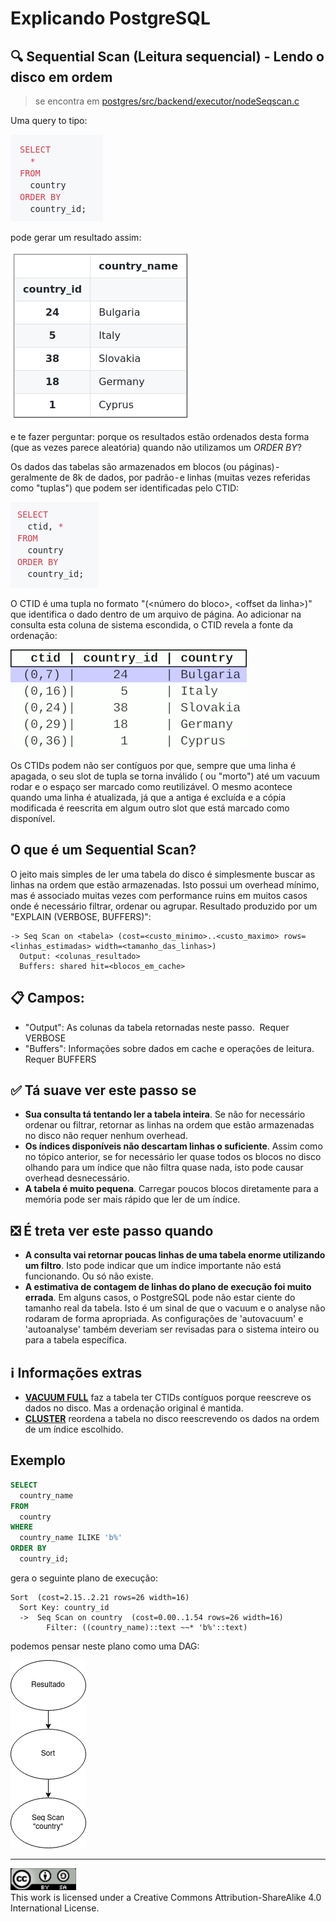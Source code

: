 [select-query]: ../imgs/seqscan_select_query.png
[select-result]: ../imgs/seqscan_select_result.png
[select-ctid]: ../imgs/seqscan_select_ctid.png
[ctid-gif]: ../imgs/seqscan_ctid.gif
[seqscan-execution-plan]: ../imgs/seqscan_execution_plan.png
[license-cc]:../imgs/license-cc.png

# Explicando PostgreSQL
## 🔍 Sequential Scan (Leitura sequencial) - Lendo o disco em ordem
> se encontra em [postgres/src/backend/executor/nodeSeqscan.c](github.com/postgres/postgres/blob/master/src/backend/executor/nodeSeqscan.c)

Uma query to tipo:

![select-query]

pode gerar um resultado assim:

![select-result]

e te fazer perguntar: porque os resultados estão ordenados desta forma (que as vezes parece aleatória) quando não utilizamos um _ORDER BY_?

Os dados das tabelas são armazenados em blocos (ou páginas) - geralmente de 8k de dados, por padrão - e linhas (muitas vezes referidas como "tuplas") que podem ser identificadas pelo CTID:

![select-ctid]

O CTID é uma tupla no formato "(<número do bloco>, \<offset da linha>)" que identifica o dado dentro de um arquivo de página. Ao adicionar na consulta esta coluna de sistema escondida, o  CTID revela a fonte da ordenação:

![ctid-gif]

Os CTIDs podem não ser contíguos por que, sempre que uma linha é apagada, o seu slot de tupla se torna inválido ( ou "morto") até um vacuum rodar e o espaço ser marcado como reutilizável. O mesmo acontece quando uma linha é atualizada, já que a antiga é excluída e a cópia modificada é reescrita em algum outro slot que está marcado como disponível.

## O que é um Sequential Scan?
O jeito mais simples de ler uma tabela do disco é simplesmente buscar as linhas na ordem que estão armazenadas. Isto possui um overhead mínimo, mas é associado muitas vezes com performance ruins em muitos casos onde é necessário filtrar, ordenar ou agrupar.
Resultado produzido por um "EXPLAIN (VERBOSE, BUFFERS)":
```
-> Seq Scan on <tabela> (cost=<custo_minimo>..<custo_maximo> rows=<linhas_estimadas> width=<tamanho_das_linhas>)
  Output: <colunas_resultado>
  Buffers: shared hit=<blocos_em_cache>
```
## 📋 Campos:
- "Output": As colunas da tabela retornadas neste passo. 
Requer VERBOSE
- "Buffers": Informações sobre dados em cache e operações de leitura.
Requer BUFFERS

## ✅ Tá suave ver este passo se
- **Sua consulta tá tentando ler a tabela inteira**. Se não for necessário ordenar ou filtrar, retornar as linhas na ordem que estão armazenadas no disco não requer nenhum overhead.
- **Os índices disponíveis não descartam linhas o suficiente**. Assim como no tópico anterior, se for necessário ler quase todos os blocos no disco olhando para um índice que não filtra quase nada, isto pode causar overhead desnecessário.
- **A tabela é muito pequena**. Carregar poucos blocos diretamente para a memória pode ser mais rápido que ler de um índice.

## ❎ É treta ver este passo quando 
- **A consulta vai retornar poucas linhas de uma tabela enorme utilizando um filtro**. Isto pode indicar que um índice importante não está funcionando. Ou só não existe.
- **A estimativa de contagem de linhas do plano de execução foi muito errada**. Em alguns casos, o PostgreSQL pode não estar ciente do tamanho real da tabela. Isto é um sinal de que o vacuum e o analyse não rodaram de forma apropriada. As configurações de 'autovacuum' e 'autoanalyse' também deveriam ser revisadas para o sistema inteiro ou para a tabela específica.

## ℹ️ Informações extras
- **[VACUUM FULL](https://www.postgresql.org/docs/current/sql-vacuum.html)** faz a tabela ter CTIDs contíguos porque reescreve os dados no disco. Mas a ordenação original é mantida.
- **[CLUSTER](https://www.postgresql.org/docs/current/sql-cluster.html)** reordena a tabela no disco reescrevendo os dados na ordem de um índice escolhido.

## Exemplo
```sql
SELECT
  country_name
FROM
  country
WHERE
  country_name ILIKE 'b%'
ORDER BY
  country_id;
```

gera o seguinte plano de execução:

```
Sort  (cost=2.15..2.21 rows=26 width=16)
  Sort Key: country_id
  ->  Seq Scan on country  (cost=0.00..1.54 rows=26 width=16)
        Filter: ((country_name)::text ~~* 'b%'::text)
```
podemos pensar neste plano como uma DAG:

![seqscan-execution-plan]

---

![license-cc]  
This work is licensed under a Creative Commons Attribution-ShareAlike 4.0 International License.